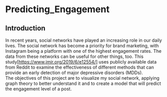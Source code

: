 # Predicting_Engagement

## Introduction

In recent years, social networks have played an increasing role in our daily lives. The social network has become a priority for brand marketing, with Instagram being a platform with one of the highest engagement rates. The data from these networks can be useful for other things, too. This study[https://www.jmir.org/2019/6/e12554/] uses publicly available data from Reddit to examine the effectiveness of different methods that can provide an early detection of major depressive disorders (MDDs).\
The objectives of this project are to visualize my social network, applying graph theory to better understand it and to create a model that will predict the engagement level of a post.
